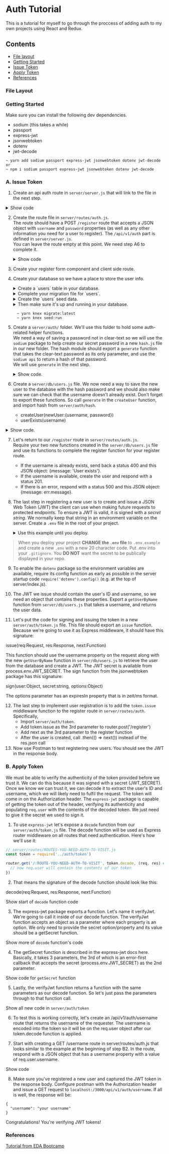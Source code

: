 # Auth Tutorial

This is a tutorial for myself to go through the proccess of adding auth to my own projects using React and Redux.

## Contents
- [File layout](#file-layout)
- [Getting Started](#getting-started)
- [Issue Token](#a-issue-token)
- [Apply Token](#b-apply-token)
- [References](#references)


### File Layout


### Getting Started
Make sure you can install the following dev dependencies.  
- sodium (this takes a while)
- passport
- express-jwt
- jsonwebtoken
- dotenv
- jwt-decode
   
```shell
~ yarn add sodium passport express-jwt jsonwebtoken dotenv jwt-decode
or
~ npm i sodium passport express-jwt jsonwebtoken dotenv jwt-decode
```

### A. Issue Token

1. Create an api auth route in `server/server.js` that will link to the file in the next step.

<details><summary>Show code</summary>

```javascript
// server/server.js

const path = require('path')
const express = require('express')
const passport = require('passport')
const bodyParser = require('body-parser')

const authRoutes = require('./routes/auth')

const server = express()
server.use(express.static(path.join(__dirname, 'public')))
server.use(bodyParser.json())
server.use(passport.initialize())
server.use(express.json())

// these are the routes we have created
server.use('/api/v1/auth', authRoutes)

// Default route for non-API requests
server.get('*', (req, res) => {
  res.sendFile(path.join(__dirname, 'public/index.html'))
})

module.exports = server
```
</details>
    
2. Create the route file in `server/routes/auth.js`.  
The route should have a POST `/register` route that accepts a JSON object with `username` and `password` properties (as well as any other information you need for a user to register). The `/api/v1/auth` part is defined in `server/server.js`.  
You can leave the route empty at this point. We need step A6 to complete it.

   <details><summary>Show code</summary>

   ```javascript
   // server/routes/auth.js
   const express = require('express')
   const bodyParser = require('body-parser')
   const router = express.Router()

   module.exports = router

   router.use(bodyParser.json())

   router.post('/register', register, token.issue)

   function register (req, res) {
         const {username, password} = req.body
         // TODO: make sure username doesn't already exist
         // TODO: if not, hash the password and add the user to the database
     }

   module.exports = router
   ```
   </details>

3. Create your register form component and client side route.

4. Create your database so we have a place to store the user info.

   <details><summary>Create a `users` table in your database.</summary>
   `~ yarn knex migrate:make users` </details>
   <details><summary>Complete your migration file for `users`.</summary>Code depends on version</details>
   <details><summary>Create the `users` seed data.</summary>Code depends on version</details>
   <details><summary>Then make sure it's up and running in your database.</summary>
  
  ```
       ~ yarn knex migrate:latest
       ~ yarn knex seed:run
   ```
  </details>

5. Create a `server/auth/` folder. We'll use this folder to hold some auth-related helper functions.  
We need a way of saving a password not in clear-text so we will use the `sodium` package to help create our secret password in a new `hash.js` file in our new folder. The hash module should export a `generate` function that takes the clear-text password as its only parameter, and use the `sodium api` to return a hash of that password.  
We will use `generate` in the next step.

   <details><summary>Show code.</summary>
   
   ```javascript
    // server/auth/hash.js
   
    const sodium = require('sodium').api

   module.exports = {
    generate
   }

   function generate (password) {
   const passwordBuffer = Buffer.from(password, 'utf8')
    return sodium.crypto_pwhash_str(
      passwordBuffer,
      sodium.crypto_pwhash_OPSLIMIT_INTERACTIVE,
      sodium.crypto_pwhash_MEMLIMIT_INTERACTIVE
    )
   }
   ```
   </details>
 
6. Create a `server/db/users.js` file. We now need a way to save the new user to the database with the hash password and we should also make sure we can check that the username doesn't already exist. Don't forget to export these functions.
So call `generate` in the `createUser` function, and import hash from `server/auth/hash`.
   - createUser(newUser:{username, password})
   - userExists(username)
   
  <details><summary>Show code.</summary>
   
   ```javascript
   // server/db/users.js
   const connection = require('./connection')
   const hash = require('../auth/hash')

   module.exports = {
      createUser,
      userExists
   }

   function createUser (username, password, conn) {
      const passwordHash = hash.generate(password)
      const db = conn || connection
      return db('users')
       .insert({username, hash: passwordHash})
   }

   function userExists (username, conn) {
      const db = conn || connection
      return db('users')
       .count('id as n')
       .where('username', username)
       .then(count => {
         return count[0].n > 0
      })
   }
   ```
   </details>
   
7. Let's return to our `/register` route in `server/routes/auth.js`.  
Require your two new functions created in the `server/db/users.js` file and use its functions to complete the register function for your register route.
   - If the username is already exists, send back a status 400 and this JSON object: {message: 'User exists'}.
   - If the username is available, create the user and respond with a status 201.
   - If there is an error, respond with a status 500 and this JSON object: {message: err.message}.

8. The last step in registering a new user is to create and issue a JSON Web Token (JWT) the client can use when making future requests to protected endpoints. To ensure a JWT is valid, it is signed with a _secret string_. We normally keep that string in an environment variable on the server.
Create a `.env` file in the root of your project.  
   
   <details><summary>Use this example until you deploy.</summary>
   `JWT_SECRET=a31sl86dfk862jsd54lfk123lksjhd92`. 
   </details>

> When you deploy your project **CHANGE the `.env` file** to `.env.example` and create a new `.env` with a new 20 character code. Put .env into your `.gitignore`. You **DO NOT** want the secret to be publically displayed in your repo.

9. To enable the `dotenv` package so the environment variables are available, require its config function as early as possible in the server startup code `require('dotenv').config()` (e.g. at the top of server/index.js).

10. The JWT we issue should contain the user's ID and username, so we need an object that contains these properties. Export a `getUserByName` function from `server/db/users.js` that takes a username, and returns the user data.

11. Let's put the code for signing and issuing the token in a new `server/auth/token.js` file. This file should export an `issue` function. Because we're going to use it as Express middleware, it should have this signature:

issue(req:Request, res:Response, next:Function)

This function should use the username property on the request along with the new `getUserByName` function in `server/db/users.js` to retrieve the user from the database and create a JWT. The JWT secret is available from process.env.JWT_SECRET. The sign function from the jsonwebtoken package has this signature:

sign(user:Object, secret:string, options:Object)

The options parameter has an expiresIn property that is in zeit/ms format.

12. The last step to implement user registration is to add the `token.issue` middleware function to the register route in `server/routes/auth`. Specifically,
    - Import `server/auth/token`.
    - Add token.issue as the 3rd parameter to router.post('/register')
    - Add next as the 3rd parameter to the register function
    - After the user is created, call .then(() => next()) instead of the res.json call
13. Now use Postman to test registering new users. You should see the JWT in the response body.

### B. Apply Token
We must be able to verify the authenticity of the token provided before we trust it. We can do this because it was signed with a secret (JWT_SECRET). Once we know we can trust it, we can decode it to extract the user's ID and username, which we will likely need to fulfil the request.
The token will come in on the Authorization header. The `express-jwt` package is capable of getting the token out of the header, verifying its authenticity and populating `req.user` with the contents of the decoded token. We just need to give it the secret we used to sign it.

1. To use `express-jwt` let's expose a `decode` function from our `server/auth/token.js` file. The decode function will be used as Express router middleware on all routes that need authentication. Here's how we'll use it:

```javascript
// server/routes/ROUTES-YOU-NEED-AUTH-TO-VISIT.js
const token = require('../auth/token')

router.get('/:ROUTE-YOU-NEED-AUTH-TO-VISIT', token.decode, (req, res) => {
  // now req.user will contain the contents of our token
})
```

2. That means the signature of the decode function should look like this:

decode(req:Request, res:Response, next:Function)

Show start of `decode` function code

3. The express-jwt package exports a function. Let's name it verifyJwt. We're going to call it inside of our decode function. The verifyJwt function accepts an object as a parameter where each property is an option. We only need to provide the secret option/property and its value should be a getSecret function.

Show more of `decode` function's code

4. The getSecret function is described in the express-jwt docs here. Basically, it takes 3 parameters, the 3rd of which is an error-first callback that accepts the secret (process.env.JWT_SECRET) as the 2nd parameter.

Show code for `getSecret` function

5. Lastly, the verifyJwt function returns a function with the same parameters as our decode function. So let's just pass the parameters through to that function call.

Show all new code in `server/auth/token`

6. To test this is working correctly, let's create an /api/v1/auth/username route that returns the username of the requester. The username is encoded into the token so it will be on the req.user object after our token.decode function is applied.

7. Start with creating a GET /username route in server/routes/auth.js that looks similar to the example at the beginning of step B2. In the route, respond with a JSON object that has a username property with a value of req.user.username.

Show code

8. Make sure you've registered a new user and captured the JWT token in the response body. Configure postman with the Authorization header and issue a GET request to `localhost:/3000/api/v1/auth/username`. If all is well, the response will be:

```
{
  "username": "your username"
}
```

Congratulations! You're verifying JWT tokens!




### References
[Tutorial from EDA Bootcamp](https://github.com/harakeke-2018/jwt-auth)
